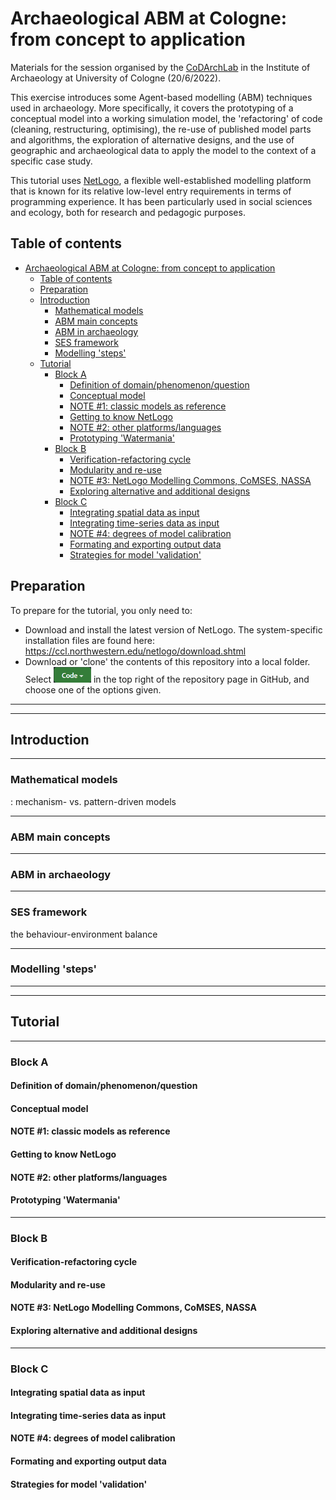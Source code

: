 # Archaeological ABM at Cologne: from concept to application
Materials for the session organised by the [CoDArchLab](http://archaeoinformatik.uni-koeln.de/) in the Institute of Archaeology at University of Cologne (20/6/2022).

This exercise introduces some Agent-based modelling (ABM) techniques used in archaeology. More specifically, it covers the prototyping of a conceptual model into a working simulation model, the 'refactoring' of code (cleaning, restructuring, optimising), the re-use of published model parts and algorithms, the exploration of alternative designs, and the use of geographic and archaeological data to apply the model to the context of a specific case study.

This tutorial uses [NetLogo](https://ccl.northwestern.edu/netlogo/), a flexible well-established modelling platform that is known for its relative low-level entry requirements in terms of programming experience. It has been particularly used in social sciences and ecology, both for research and pedagogic purposes.

## Table of contents

- [Archaeological ABM at Cologne: from concept to application](#archaeological-abm-at-cologne-from-concept-to-application)
  - [Table of contents](#table-of-contents)
  - [Preparation](#preparation)
  - [Introduction](#introduction)
    - [Mathematical models](#mathematical-models)
    - [ABM main concepts](#abm-main-concepts)
    - [ABM in archaeology](#abm-in-archaeology)
    - [SES framework](#ses-framework)
    - [Modelling 'steps'](#modelling-steps)
  - [Tutorial](#tutorial)
    - [Block A](#block-a)
      - [Definition of domain/phenomenon/question](#definition-of-domainphenomenonquestion)
      - [Conceptual model](#conceptual-model)
      - [NOTE #1: classic models as reference](#note-1-classic-models-as-reference)
      - [Getting to know NetLogo](#getting-to-know-netlogo)
      - [NOTE #2: other platforms/languages](#note-2-other-platformslanguages)
      - [Prototyping 'Watermania'](#prototyping-watermania)
    - [Block B](#block-b)
      - [Verification-refactoring cycle](#verification-refactoring-cycle)
      - [Modularity and re-use](#modularity-and-re-use)
      - [NOTE #3: NetLogo Modelling Commons, CoMSES, NASSA](#note-3-netlogo-modelling-commons-comses-nassa)
      - [Exploring alternative and additional designs](#exploring-alternative-and-additional-designs)
    - [Block C](#block-c)
      - [Integrating spatial data as input](#integrating-spatial-data-as-input)
      - [Integrating time-series data as input](#integrating-time-series-data-as-input)
      - [NOTE #4: degrees of model calibration](#note-4-degrees-of-model-calibration)
      - [Formating and exporting output data](#formating-and-exporting-output-data)
      - [Strategies for model 'validation'](#strategies-for-model-validation)

## Preparation

To prepare for the tutorial, you only need to:

- Download and install the latest version of NetLogo. The system-specific installation files are found here: https://ccl.northwestern.edu/netlogo/download.shtml
- Download or 'clone' the contents of this repository into a local folder. Select ![Code](images/Code-button.png) in the top right of the repository page in GitHub, and choose one of the options given.

---
---
## Introduction

---
### Mathematical models

: mechanism- vs. pattern-driven models

---
### ABM main concepts


---
### ABM in archaeology

---
### SES framework

the behaviour-environment balance

---
### Modelling 'steps'


---
---
## Tutorial

---

### Block A

#### Definition of domain/phenomenon/question

#### Conceptual model 

#### NOTE #1: classic models as reference

#### Getting to know NetLogo

#### NOTE #2: other platforms/languages

#### Prototyping 'Watermania'

---
### Block B

#### Verification-refactoring cycle

#### Modularity and re-use 

#### NOTE #3: NetLogo Modelling Commons, CoMSES, NASSA

#### Exploring alternative and additional designs

---
### Block C

#### Integrating spatial data as input

#### Integrating time-series data as input

#### NOTE #4: degrees of model calibration

#### Formating and exporting output data

#### Strategies for model 'validation'

